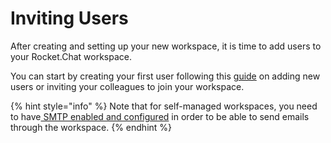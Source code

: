 # Inviting Users

After creating and setting up your new workspace, it is time to add users to your Rocket.Chat workspace.

You can start by creating your first user following this [guide](broken-reference) on adding new users or inviting your colleagues to join your workspace.

{% hint style="info" %}
Note that for self-managed workspaces, you need to have[ SMTP enabled and configured](../../use-rocket.chat/rocket.chat-workspace-administration/settings/email/setup.md) in order to be able to send emails through the workspace.
{% endhint %}
